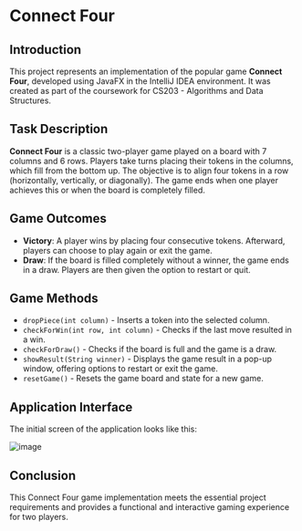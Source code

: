 # Connect Four

## Introduction

This project represents an implementation of the popular game **Connect Four**, developed using JavaFX in the IntelliJ IDEA environment. It was created as part of the coursework for CS203 - Algorithms and Data Structures.

## Task Description

**Connect Four** is a classic two-player game played on a board with 7 columns and 6 rows. Players take turns placing their tokens in the columns, which fill from the bottom up. The objective is to align four tokens in a row (horizontally, vertically, or diagonally). The game ends when one player achieves this or when the board is completely filled.

## Game Outcomes

- **Victory**: A player wins by placing four consecutive tokens. Afterward, players can choose to play again or exit the game.
- **Draw**: If the board is filled completely without a winner, the game ends in a draw. Players are then given the option to restart or quit.

## Game Methods

- `dropPiece(int column)` - Inserts a token into the selected column.
- `checkForWin(int row, int column)` - Checks if the last move resulted in a win.
- `checkForDraw()` - Checks if the board is full and the game is a draw.
- `showResult(String winner)` - Displays the game result in a pop-up window, offering options to restart or exit the game.
- `resetGame()` - Resets the game board and state for a new game.

## Application Interface

The initial screen of the application looks like this:

![image](https://github.com/user-attachments/assets/7d3590a4-5811-4bc8-934b-66bb0f3f69a9)

## Conclusion

This Connect Four game implementation meets the essential project requirements and provides a functional and interactive gaming experience for two players.
